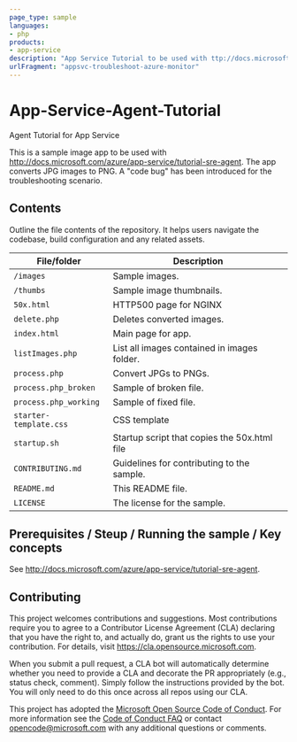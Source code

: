 ```yaml
---
page_type: sample
languages:
- php
products:
- app-service
description: "App Service Tutorial to be used with ttp://docs.microsoft.com/azure/app-service/tutorial-sre-agent."
urlFragment: "appsvc-troubleshoot-azure-monitor"
---
```


# App-Service-Agent-Tutorial
Agent Tutorial for App Service


<!-- 
Guidelines on README format: https://review.docs.microsoft.com/help/onboard/admin/samples/concepts/readme-template?branch=master

Guidance on onboarding samples to docs.microsoft.com/samples: https://review.docs.microsoft.com/help/onboard/admin/samples/process/onboarding?branch=master

Taxonomies for products and languages: https://review.docs.microsoft.com/new-hope/information-architecture/metadata/taxonomies?branch=master
-->

This is a sample image app to be used with http://docs.microsoft.com/azure/app-service/tutorial-sre-agent. The app converts JPG images to PNG. A "code bug" has been introduced for the troubleshooting scenario.

## Contents

Outline the file contents of the repository. It helps users navigate the codebase, build configuration and any related assets.

| File/folder       | Description                                |
|-------------------|--------------------------------------------|
| `/images`             | Sample images.                        |
| `/thumbs`      | Sample image thumbnails.      |
| `50x.html`    | HTTP500 page for NGINX            |
| `delete.php`    | Deletes converted images.             |
| `index.html`    | Main page for app.             |
| `listImages.php`        | List all images contained in images folder.             |
| `process.php`           | Convert JPGs to PNGs.             |
| `process.php_broken`    | Sample of broken file.             |
| `process.php_working`   | Sample of fixed file.             |
| `starter-template.css`  | CSS template             |
| `startup.sh`  | Startup script that copies the 50x.html file         |
| `CONTRIBUTING.md` | Guidelines for contributing to the sample. |
| `README.md`       | This README file.                          |
| `LICENSE`         | The license for the sample.                |

## Prerequisites / Steup / Running the sample / Key concepts

See http://docs.microsoft.com/azure/app-service/tutorial-sre-agent. 

## Contributing

This project welcomes contributions and suggestions.  Most contributions require you to agree to a
Contributor License Agreement (CLA) declaring that you have the right to, and actually do, grant us
the rights to use your contribution. For details, visit https://cla.opensource.microsoft.com.

When you submit a pull request, a CLA bot will automatically determine whether you need to provide
a CLA and decorate the PR appropriately (e.g., status check, comment). Simply follow the instructions
provided by the bot. You will only need to do this once across all repos using our CLA.

This project has adopted the [Microsoft Open Source Code of Conduct](https://opensource.microsoft.com/codeofconduct/).
For more information see the [Code of Conduct FAQ](https://opensource.microsoft.com/codeofconduct/faq/) or
contact [opencode@microsoft.com](mailto:opencode@microsoft.com) with any additional questions or comments.
